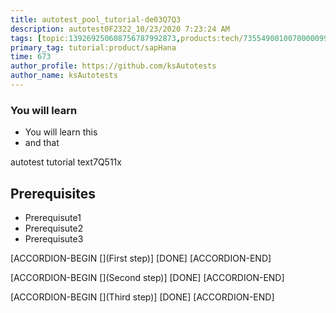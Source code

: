 ```yaml
---
title: autotest_pool_tutorial-de03Q7Q3
description: autotest0F2322_10/23/2020 7:23:24 AM
tags: [topic:139269250608756787992873,products:tech/73554900100700000996,tutorial:experience/advanced]
primary_tag: tutorial:product/sapHana
time: 673
author_profile: https://github.com/ksAutotests
author_name: ksAutotests
---
```

### You will learn
- You will learn this
- and that

autotest tutorial text7Q511x

## Prerequisites
- Prerequisute1
- Prerequisute2
- Prerequisute3

[ACCORDION-BEGIN [](First step)]
[DONE]
[ACCORDION-END]

[ACCORDION-BEGIN [](Second step)]
[DONE]
[ACCORDION-END]

[ACCORDION-BEGIN [](Third step)]
[DONE]
[ACCORDION-END]

